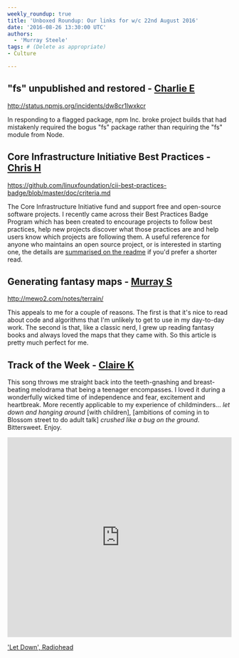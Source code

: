 ```yaml
---
weekly_roundup: true
title: 'Unboxed Roundup: Our links for w/c 22nd August 2016'
date: '2016-08-26 13:30:00 UTC'
authors:
  - 'Murray Steele'
tags: # (Delete as appropriate)
- Culture

---
```


## "fs" unpublished and restored - [Charlie E](/people#charlie-egan)

http://status.npmjs.org/incidents/dw8cr1lwxkcr

In responding to a flagged package, npm Inc. broke project builds that had mistakenly required the bogus "fs" package rather than requiring the "fs" module from Node.

## Core Infrastructure Initiative Best Practices - [Chris H](/people#chris-holmes)

https://github.com/linuxfoundation/cii-best-practices-badge/blob/master/doc/criteria.md

The Core Infrastructure Initiative fund and support free and open-source software projects. I recently came across their Best Practices Badge Program which has been created to encourage projects to follow best practices, help new projects discover what those practices are and help users know which projects are following them. A useful reference for anyone who maintains an open source project, or is interested in starting one, the details are [summarised on the readme](https://github.com/linuxfoundation/cii-best-practices-badge#user-content-summary-of-best-practices-criteria) if you'd prefer a shorter read.

## Generating fantasy maps - [Murray S](/people#murray-steele)

http://mewo2.com/notes/terrain/

This appeals to me for a couple of reasons.  The first is that it's nice to read about code and algorithms that I'm unlikely to get to use in my day-to-day work.  The second is that, like a classic nerd, I grew up reading fantasy books and always loved the maps that they came with.  So this article is pretty much perfect for me.

## Track of the Week - [Claire K](/people#claire-kemp)

This song throws me straight back into the teeth-gnashing and breast-beating melodrama that being a teenager encompasses. I loved it during a wonderfully wicked time of independence and fear, excitement and heartbreak. More recently applicable to my experience of childminders... *let down and hanging around* [with children], [ambitions of coming in to Blossom street to do adult talk] *crushed like a bug on the ground*. Bittersweet. Enjoy.

<iframe width="100%" height="450" scrolling="no" frameborder="no" src="https://w.soundcloud.com/player/?url=https%3A//api.soundcloud.com/tracks/265069270&amp;auto_play=false&amp;hide_related=false&amp;show_comments=true&amp;show_user=true&amp;show_reposts=false&amp;visual=true"></iframe>

['Let Down', Radiohead](https://soundcloud.com/radiohead/let-down)
